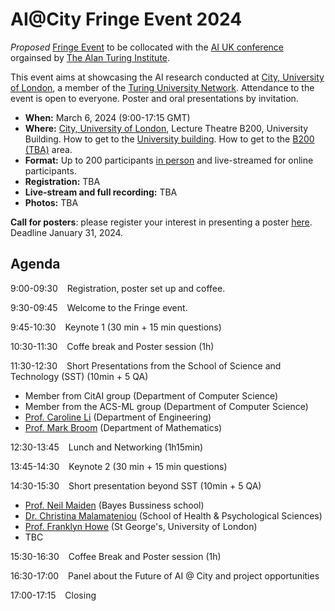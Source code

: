 # AI@City Fringe Event 2024

*Proposed* [Fringe Event](https://ai-uk.turing.ac.uk/fringe-events/) to be collocated with the [AI UK conference](https://ai-uk.turing.ac.uk/) orgainsed by [The Alan Turing Institute](https://www.turing.ac.uk/).

This event aims at showcasing the AI research conducted at [City, University of London](https://www.city.ac.uk/), a member of the [Turing University Network](https://www.turing.ac.uk/turing-university-network). Attendance to the event is open to everyone. Poster and oral presentations by invitation.

- **When:** March 6, 2024 (9:00-17:15 GMT)
- **Where:** [City, University of London](https://www.city.ac.uk/), Lecture Theatre B200, University Building. How to get to the [University building](https://staffhub.city.ac.uk/timetabling/rooms-by-building/university-building/b200). How to get to the [B200 (TBA)]() area.
- **Format:** Up to 200 participants <ins>in person</ins> and live-streamed for online participants. 
- **Registration:** TBA
- **Live-stream and full recording:** TBA
- **Photos:** TBA

**Call for posters**: please register your interest in presenting a poster [here](https://forms.gle/7KpF6JnxvdnaHXCS6). Deadline January 31, 2024.

## Agenda

9:00-09:30 &ensp; Registration, poster set up and coffee.

9:30-09:45 &ensp; Welcome to the Fringe event.

9:45-10:30 &ensp; Keynote 1 (30 min + 15 min questions)

10:30-11:30 &ensp; Coffe break and Poster session (1h)

11:30-12:30 &ensp; Short Presentations from the School of Science and Technology (SST) (10min + 5 QA)
- Member from CitAI group (Department of Computer Science)
- Member from the ACS-ML group (Department of Computer Science) 
- [Prof. Caroline Li](https://www.linkedin.com/in/prof-caroline-ling-li-80b3596/) (Department of Engineering)
- [Prof. Mark Broom](https://www.city.ac.uk/about/people/academics/mark-broom) (Department of Mathematics)
  
12:30-13:45 &ensp; Lunch and Networking (1h15min)

13:45-14:30 &ensp; Keynote 2 (30 min + 15 min questions)

14:30-15:30 &ensp; Short presentation beyond SST (10min + 5 QA)
- [Prof. Neil Maiden](https://www.bayes.city.ac.uk/faculties-and-research/experts/neil-maiden)	(Bayes Bussiness school)
- [Dr. Christina Malamateniou](https://www.city.ac.uk/about/people/academics/christina-malamateniou)	(School of Health & Psychological Sciences)
- [Prof. Franklyn Howe](https://www.sgul.ac.uk/profiles/franklyn-howe) (St George's, University of London)
- TBC

15:30-16:30 &ensp; Coffee Break and Poster session (1h)

16:30-17:00 &ensp; Panel about the Future of AI @ City and project opportunities

17:00-17:15 &ensp; Closing
 
